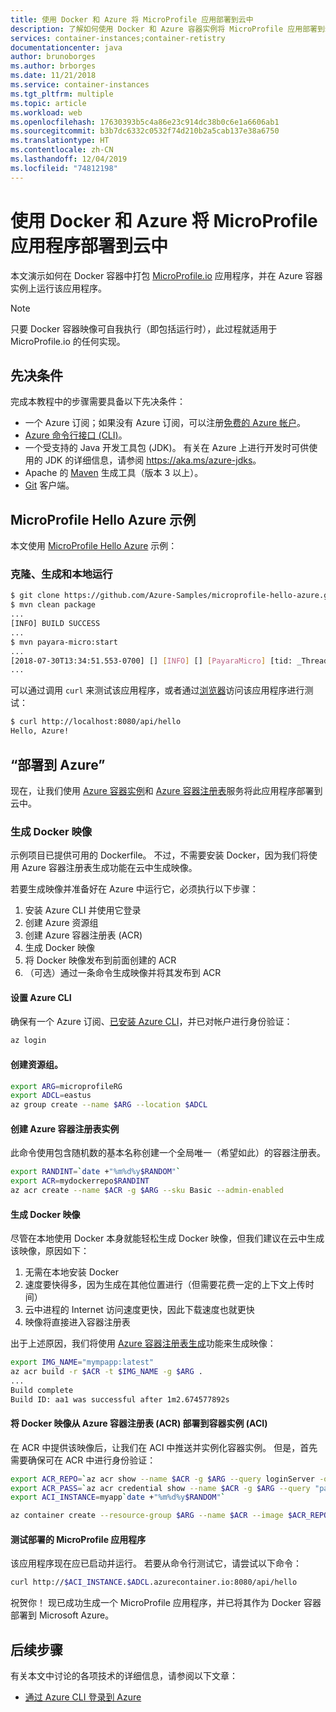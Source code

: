```yaml
---
title: 使用 Docker 和 Azure 将 MicroProfile 应用部署到云中
description: 了解如何使用 Docker 和 Azure 容器实例将 MicroProfile 应用部署到云中。
services: container-instances;container-retistry
documentationcenter: java
author: brunoborges
ms.author: brborges
ms.date: 11/21/2018
ms.service: container-instances
ms.tgt_pltfrm: multiple
ms.topic: article
ms.workload: web
ms.openlocfilehash: 17630393b5c4a86e23c914dc38b0c6e1a6606ab1
ms.sourcegitcommit: b3b7dc6332c0532f74d210b2a5cab137e38a6750
ms.translationtype: HT
ms.contentlocale: zh-CN
ms.lasthandoff: 12/04/2019
ms.locfileid: "74812198"
---
```

# <a name="deploy-a-microprofile-application-to-the-cloud-with-docker-and-azure"></a>使用 Docker 和 Azure 将 MicroProfile 应用程序部署到云中

本文演示如何在 Docker 容器中打包 [MicroProfile.io] 应用程序，并在 Azure 容器实例上运行该应用程序。

> [!NOTE]
>
> 只要 Docker 容器映像可自我执行（即包括运行时），此过程就适用于 MicroProfile.io 的任何实现。

## <a name="prerequisites"></a>先决条件

完成本教程中的步骤需要具备以下先决条件：

* 一个 Azure 订阅；如果没有 Azure 订阅，可以注册[免费的 Azure 帐户]。
* [Azure 命令行接口 (CLI)]。
* 一个受支持的 Java 开发工具包 (JDK)。 有关在 Azure 上进行开发时可供使用的 JDK 的详细信息，请参阅 <https://aka.ms/azure-jdks>。
* Apache 的 [Maven] 生成工具（版本 3 以上）。
* [Git] 客户端。

## <a name="microprofile-hello-azure-sample"></a>MicroProfile Hello Azure 示例

本文使用 [MicroProfile Hello Azure](https://github.com/azure-samples/microprofile-hello-azure) 示例：

### <a name="clone-build-and-run-locally"></a>克隆、生成和本地运行

```bash
$ git clone https://github.com/Azure-Samples/microprofile-hello-azure.git
$ mvn clean package
...
[INFO] BUILD SUCCESS
...
$ mvn payara-micro:start
...
[2018-07-30T13:34:51.553-0700] [] [INFO] [] [PayaraMicro] [tid: _ThreadID=1 _ThreadName=main] [timeMillis: 1532982891553] [levelValue: 800] Payara Micro  5.182 #badassmicrofish (build 303) ready in 10,304 (ms)
...
```

可以通过调用 `curl` 来测试该应用程序，或者通过[浏览器](http://localhost:8080/api/hello)访问该应用程序进行测试：

```bash
$ curl http://localhost:8080/api/hello
Hello, Azure!
```

## <a name="deploy-to-azure"></a>“部署到 Azure”

现在，让我们使用 [Azure 容器实例]和 [Azure 容器注册表]服务将此应用程序部署到云中。

### <a name="build-a-docker-image"></a>生成 Docker 映像

示例项目已提供可用的 Dockerfile。 不过，不需要安装 Docker，因为我们将使用 Azure 容器注册表生成功能在云中生成映像。

若要生成映像并准备好在 Azure 中运行它，必须执行以下步骤：

1. 安装 Azure CLI 并使用它登录
1. 创建 Azure 资源组
1. 创建 Azure 容器注册表 (ACR)
1. 生成 Docker 映像
1. 将 Docker 映像发布到前面创建的 ACR
1. （可选）通过一条命令生成映像并将其发布到 ACR


#### <a name="set-up-azure-cli"></a>设置 Azure CLI

确保有一个 Azure 订阅、[已安装 Azure CLI](https://docs.microsoft.com/cli/azure/install-azure-cli?view=azure-cli-latest)，并已对帐户进行身份验证：

```bash
az login
```

#### <a name="create-a-resource-group"></a>创建资源组。

```bash
export ARG=microprofileRG
export ADCL=eastus
az group create --name $ARG --location $ADCL
```

#### <a name="create-an-azure-container-registry-instance"></a>创建 Azure 容器注册表实例

此命令使用包含随机数的基本名称创建一个全局唯一（希望如此）的容器注册表。

```bash
export RANDINT=`date +"%m%d%y$RANDOM"`
export ACR=mydockerrepo$RANDINT
az acr create --name $ACR -g $ARG --sku Basic --admin-enabled
```

#### <a name="build-the-docker-image"></a>生成 Docker 映像

尽管在本地使用 Docker 本身就能轻松生成 Docker 映像，但我们建议在云中生成该映像，原因如下：

1. 无需在本地安装 Docker
1. 速度要快得多，因为生成在其他位置进行（但需要花费一定的上下文上传时间）
1. 云中进程的 Internet 访问速度更快，因此下载速度也就更快
1. 映像将直接进入容器注册表

出于上述原因，我们将使用 [Azure 容器注册表生成]功能来生成映像：

```bash
export IMG_NAME="mympapp:latest"
az acr build -r $ACR -t $IMG_NAME -g $ARG .
...
Build complete
Build ID: aa1 was successful after 1m2.674577892s
```

#### <a name="deploy-docker-image-from-azure-container-registry-acr-into-container-instances-aci"></a>将 Docker 映像从 Azure 容器注册表 (ACR) 部署到容器实例 (ACI)

在 ACR 中提供该映像后，让我们在 ACI 中推送并实例化容器实例。 但是，首先需要确保可在 ACR 中进行身份验证：

```bash
export ACR_REPO=`az acr show --name $ACR -g $ARG --query loginServer -o tsv`
export ACR_PASS=`az acr credential show --name $ACR -g $ARG --query "passwords[0].value" -o tsv`
export ACI_INSTANCE=myapp`date +"%m%d%y$RANDOM"`

az container create --resource-group $ARG --name $ACR --image $ACR_REPO/$IMG_NAME --cpu 1 --memory 1 --registry-login-server $ACR_REPO --registry-username $ACR --registry-password $ACR_PASS --dns-name-label $ACI_INSTANCE --ports 8080
```

#### <a name="test-your-deployed-microprofile-application"></a>测试部署的 MicroProfile 应用程序

该应用程序现在应已启动并运行。 若要从命令行测试它，请尝试以下命令：

```bash
curl http://$ACI_INSTANCE.$ADCL.azurecontainer.io:8080/api/hello
````

祝贺你！ 现已成功生成一个 MicroProfile 应用程序，并已将其作为 Docker 容器部署到 Microsoft Azure。

## <a name="next-steps"></a>后续步骤

有关本文中讨论的各项技术的详细信息，请参阅以下文章：

* [通过 Azure CLI 登录到 Azure](/azure/xplat-cli-connect)

<!-- URL List -->

[Azure 容器注册表生成]: https://docs.microsoft.com/azure/container-registry/container-registry-build-overview
[MicroProfile.io]: https://microprofile.io
[Azure 命令行接口 (CLI)]: /cli/azure/overview
[Azure for Java Developers]: https://docs.microsoft.com/azure/java/
[Azure portal]: https://portal.azure.com/
[免费的 Azure 帐户]: https://azure.microsoft.com/pricing/free-trial/
[Git]: https://github.com/
[Maven]: http://maven.apache.org/
[Java Development Kit (JDK)]: https://aka.ms/azure-jdks
<!-- http://www.oracle.com/technetwork/java/javase/downloads/ -->
[Azure 容器实例]: https://docs.microsoft.com/azure/container-instances/
[Azure 容器注册表]:  https://docs.microsoft.com/azure/container-registry